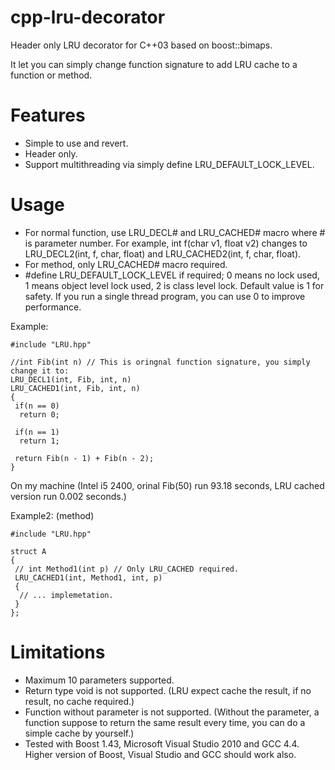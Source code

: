 # cpp-lru-decorator
Header only LRU decorator for C++03 based on boost::bimaps.

It let you can simply change function signature to add LRU cache to a function or method.

# Features
  * Simple to use and revert.
  * Header only.
  * Support multithreading via simply define LRU_DEFAULT_LOCK_LEVEL.
  
# Usage

  * For normal function, use LRU_DECL# and LRU_CACHED# macro where # is parameter number. For example, int f(char v1, float v2) changes to LRU_DECL2(int, f, char, float) and LRU_CACHED2(int, f, char, float).
  * For method, only LRU_CACHED# macro required.
  * #define LRU_DEFAULT_LOCK_LEVEL if required; 0 means no lock used, 1 means object level lock used, 2 is class level lock. Default value is 1 for safety. If you run a single thread program, you can use 0 to improve performance.

Example:
```
#include "LRU.hpp"

//int Fib(int n) // This is oringnal function signature, you simply change it to:
LRU_DECL1(int, Fib, int, n)
LRU_CACHED1(int, Fib, int, n)
{
 if(n == 0)
  return 0;
 
 if(n == 1)
  return 1;
 
 return Fib(n - 1) + Fib(n - 2);
}
```

On my machine (Intel i5 2400, orinal Fib(50) run 93.18 seconds, LRU cached version run 0.002 seconds.)

Example2: (method)
```
#include "LRU.hpp"

struct A
{
 // int Method1(int p) // Only LRU_CACHED required.
 LRU_CACHED1(int, Method1, int, p)
 {
  // ... implemetation.
 }
};
```

# Limitations
  * Maximum 10 parameters supported.
  * Return type void is not supported. (LRU expect cache the result, if no result, no cache required.)
  * Function without parameter is not supported. (Without the parameter, a function suppose to return the same result every time, you can do a simple cache by yourself.)
  * Tested with Boost 1.43, Microsoft Visual Studio 2010 and GCC 4.4. Higher version of Boost, Visual Studio and GCC should work also.
